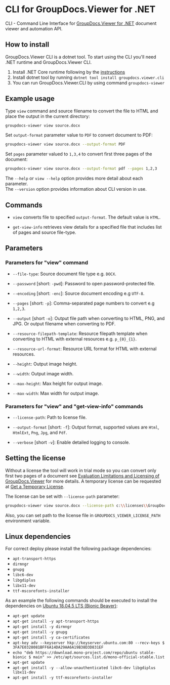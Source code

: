 # CLI for GroupDocs.Viewer for .NET

CLI - Command Line Interface for [GroupDocs.Viewer for .NET](https://products.groupdocs.com/viewer/net) document viewer and automation API.

## How to install

GroupDocs.Viewer CLI is a dotnet tool. To start using the CLI you'll need .NET runtime and GroupDocs.Viewer CLI.

1. Install .NET Core runtime following by the [instructions](https://docs.microsoft.com/en-us/dotnet/core/install/)
2. Install dotnet tool by running `dotnet tool install groupdocs.viewer.cli`
3. You can run GroupDocs.Viewer.CLI by using command `groupdocs-viewer`

## Example usage

Type `view` command and source filename to convert the file to HTML and place the output in the current directory:

```bash
groupdocs-viewer view source.docx
```

Set `output-format` parameter value to `PDF` to convert document to PDF:

```bash
groupdocs-viewer view source.docx --output-format PDF
```

Set `pages` parameter valued to `1,3,4` to convert first three pages of the document:

```bash
groupdocs-viewer view source.docx --output-format pdf --pages 1,2,3
```

The `--help` or `view --help` option provides more detail about each parameter. \
The `--version` option provides information about CLI version in use.

## Commands

* `view` converts file to specified `output-format`. The default value is `HTML`.

* `get-view-info` retrieves view details for a specified file that includes list of pages and source file-type.

## Parameters

### Parameters for "view" command

* `--file-type`: Source document file type e.g. `DOCX`.

* `--password` [short: `-pwd`]: Password to open password-protected file.

* `--encoding` [short: `-enc`]: Source document encoding e.g `UTF-8`.

* `--pages` [short: `-p`]: Comma-separated page numbers to convert e.g `1,2,3`.

* `--output` [short `-o`]: Output file path when converting to HTML, PNG, and JPG. Or output filename when converting to PDF.

* `--resource-filepath-template`: Resource filepath template when converting to HTML with external resources e.g. `p_{0}_{1}`.

* `--resource-url-format`: Resource URL format for HTML with external resources.

* `--height`: Output image height.

* `--width`: Output image width.

* `--max-height`: Max height for output image.

* `--max-width`: Max width for output image.

### Parameters for "view" and "get-view-info" commands

* `--license-path`: Path to license file.

* `--output-format` [short: `-f`]: Output format, supported values are `Html`, `HtmlExt`, `Png`, `Jpg`, and `Pdf`.

* `--verbose` [short `-v`]: Enable detailed logging to console.

## Setting the license

Without a license the tool will work in trial mode so you can convert only first two pages of a document see [Evaluation Limitations and Licensing of GroupDocs.Viewer](https://docs.groupdocs.com/viewer/net/evaluation-limitations-and-licensing-of-groupdocs-viewer/) for more details. A temporary license can be requested at [Get a Temporary License](https://purchase.groupdocs.com/temporary-license).

The license can be set with `--license-path` parameter:

```bash
groupdocs-viewer view source.docx --license-path c:\\licenses\\GroupDocs.Viewer.lic
```

Also, you can set path to the license file in `GROUPDOCS_VIEWER_LICENSE_PATH` environment variable.

## Linux dependencies

For correct deploy please install the following package dependencies:

* `apt-transport-https`
* `dirmngr`
* `gnupg`
* `libc6-dev`
* `libgdiplus`
* `libx11-dev`
* `ttf-mscorefonts-installer`

As an example the following commands should be executed to install the dependencies on [Ubuntu 18.04.5 LTS (Bionic Beaver)](https://releases.ubuntu.com/18.04.5/):

* `apt-get update`
* `apt-get install -y apt-transport-https`
* `apt-get install -y dirmngr`
* `apt-get install -y gnupg`
* `apt-get install -y ca-certificates`
* `apt-key adv --keyserver hkp://keyserver.ubuntu.com:80 --recv-keys $ 3FA7E0328081BFF6A14DA29AA6A19B38D3D831EF`
* `echo "deb https://download.mono-project.com/repo/ubuntu stable-bionic $ main" >> /etc/apt/sources.list.d/mono-official-stable.list`
* `apt-get update`
* `apt-get install -y --allow-unauthenticated libc6-dev libgdiplus libx11-dev`
* `apt-get install -y ttf-mscorefonts-installer`
